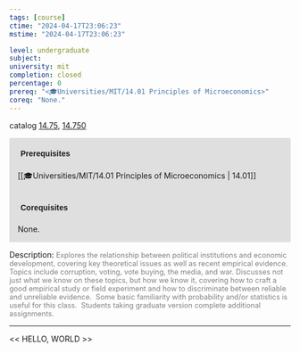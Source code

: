 ```yaml
---
tags: [course]
ctime: "2024-04-17T23:06:23"
mstime: "2024-04-17T23:06:23"

level: undergraduate
subject: 
university: mit
completion: closed
percentage: 0
prereq: "<🎓Universities/MIT/14.01 Principles of Microeconomics>"
coreq: "None."
---
```


catalog [14.75](http://student.mit.edu/catalog/m14b.html#14.75), [14.750](http://student.mit.edu/catalog/m14b.html#14.750)

<span style="display: block; padding: 15px; background-color: rgb(100, 100, 100, 0.2);"><font id="m_prereq980_0" style="display: block; font-family: Arial, sans-serif; font-weight: bold; padding: 5px">Prerequisites</font><br><span id="prereq980_0">[[🎓Universities/MIT/14.01 Principles of Microeconomics | 14.01]]</span></span>
<span style="display: block; padding: 15px; background-color: rgb(100, 100, 100, 0.2);"><font id="m_coreq980_0" style="display: block; font-family: Arial, sans-serif; font-weight: bold; padding: 5px">Corequisites</font><br><span id="coreq980_0">None.</span></span>

<font style="">Description:</font>
<font style="color: grey; font-size: 0.8rem;">Explores the relationship between political institutions and economic development, covering key theoretical issues as well as recent empirical evidence. Topics include corruption, voting, vote buying, the media, and war. Discusses not just what we know on these topics, but how we know it, covering how to craft a good empirical study or field experiment and how to discriminate between reliable and unreliable evidence.  Some basic familiarity with probability and/or statistics is useful for this class.  Students taking graduate version complete additional assignments.</font>



---

<< HELLO, WORLD >>
